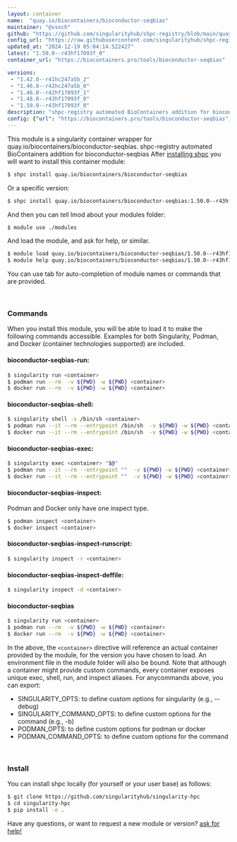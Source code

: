 ```yaml
---
layout: container
name:  "quay.io/biocontainers/bioconductor-seqbias"
maintainer: "@vsoch"
github: "https://github.com/singularityhub/shpc-registry/blob/main/quay.io/biocontainers/bioconductor-seqbias/container.yaml"
config_url: "https://raw.githubusercontent.com/singularityhub/shpc-registry/main/quay.io/biocontainers/bioconductor-seqbias/container.yaml"
updated_at: "2024-12-19 05:04:14.522427"
latest: "1.50.0--r43hf17093f_0"
container_url: "https://biocontainers.pro/tools/bioconductor-seqbias"

versions:
 - "1.42.0--r41hc247a5b_2"
 - "1.46.0--r42hc247a5b_0"
 - "1.46.0--r42hf17093f_1"
 - "1.48.0--r43hf17093f_0"
 - "1.50.0--r43hf17093f_0"
description: "shpc-registry automated BioContainers addition for bioconductor-seqbias"
config: {"url": "https://biocontainers.pro/tools/bioconductor-seqbias", "maintainer": "@vsoch", "description": "shpc-registry automated BioContainers addition for bioconductor-seqbias", "latest": {"1.50.0--r43hf17093f_0": "sha256:b00cfa7eb2d74b575c60f0b446be88b3b1315aab7410df9af2a7c4a64d6311ca"}, "tags": {"1.42.0--r41hc247a5b_2": "sha256:eeea2a558e3b230722e58bdc77c6829ae4787aca92cd927ad0ed823d6da1dfcc", "1.46.0--r42hc247a5b_0": "sha256:c334c7cccb9b5248bed4d816125b6f80ea60350979827a20dd8f8877f916efa6", "1.46.0--r42hf17093f_1": "sha256:90dd6322695bea73052edb88538e67162695f60178a502b381f216c39ed370d2", "1.48.0--r43hf17093f_0": "sha256:5c9842611df0ad8fd8e532694d9e4dc16e061d0a50d5be8a3e15077f344f9aa8", "1.50.0--r43hf17093f_0": "sha256:b00cfa7eb2d74b575c60f0b446be88b3b1315aab7410df9af2a7c4a64d6311ca"}, "docker": "quay.io/biocontainers/bioconductor-seqbias"}
---
```


This module is a singularity container wrapper for quay.io/biocontainers/bioconductor-seqbias.
shpc-registry automated BioContainers addition for bioconductor-seqbias
After [installing shpc](#install) you will want to install this container module:


```bash
$ shpc install quay.io/biocontainers/bioconductor-seqbias
```

Or a specific version:

```bash
$ shpc install quay.io/biocontainers/bioconductor-seqbias:1.50.0--r43hf17093f_0
```

And then you can tell lmod about your modules folder:

```bash
$ module use ./modules
```

And load the module, and ask for help, or similar.

```bash
$ module load quay.io/biocontainers/bioconductor-seqbias/1.50.0--r43hf17093f_0
$ module help quay.io/biocontainers/bioconductor-seqbias/1.50.0--r43hf17093f_0
```

You can use tab for auto-completion of module names or commands that are provided.

<br>

### Commands

When you install this module, you will be able to load it to make the following commands accessible.
Examples for both Singularity, Podman, and Docker (container technologies supported) are included.

#### bioconductor-seqbias-run:

```bash
$ singularity run <container>
$ podman run --rm  -v ${PWD} -w ${PWD} <container>
$ docker run --rm  -v ${PWD} -w ${PWD} <container>
```

#### bioconductor-seqbias-shell:

```bash
$ singularity shell -s /bin/sh <container>
$ podman run --it --rm --entrypoint /bin/sh  -v ${PWD} -w ${PWD} <container>
$ docker run --it --rm --entrypoint /bin/sh  -v ${PWD} -w ${PWD} <container>
```

#### bioconductor-seqbias-exec:

```bash
$ singularity exec <container> "$@"
$ podman run --it --rm --entrypoint ""  -v ${PWD} -w ${PWD} <container> "$@"
$ docker run --it --rm --entrypoint ""  -v ${PWD} -w ${PWD} <container> "$@"
```

#### bioconductor-seqbias-inspect:

Podman and Docker only have one inspect type.

```bash
$ podman inspect <container>
$ docker inspect <container>
```

#### bioconductor-seqbias-inspect-runscript:

```bash
$ singularity inspect -r <container>
```

#### bioconductor-seqbias-inspect-deffile:

```bash
$ singularity inspect -d <container>
```



#### bioconductor-seqbias

```bash
$ singularity run <container>
$ podman run --rm  -v ${PWD} -w ${PWD} <container>
$ docker run --rm  -v ${PWD} -w ${PWD} <container>
```


In the above, the `<container>` directive will reference an actual container provided
by the module, for the version you have chosen to load. An environment file in the
module folder will also be bound. Note that although a container
might provide custom commands, every container exposes unique exec, shell, run, and
inspect aliases. For anycommands above, you can export:

 - SINGULARITY_OPTS: to define custom options for singularity (e.g., --debug)
 - SINGULARITY_COMMAND_OPTS: to define custom options for the command (e.g., -b)
 - PODMAN_OPTS: to define custom options for podman or docker
 - PODMAN_COMMAND_OPTS: to define custom options for the command

<br>

### Install

You can install shpc locally (for yourself or your user base) as follows:

```bash
$ git clone https://github.com/singularityhub/singularity-hpc
$ cd singularity-hpc
$ pip install -e .
```

Have any questions, or want to request a new module or version? [ask for help!](https://github.com/singularityhub/singularity-hpc/issues)